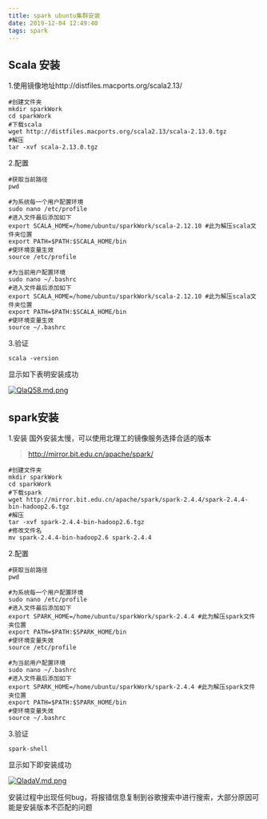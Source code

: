 ```yaml
---
title: spark ubuntu集群安装
date: 2019-12-04 12:49:40
tags: spark
---
```


## Scala 安装 ##
1.使用镜像地址http://distfiles.macports.org/scala2.13/
```
#创建文件夹
mkdir sparkWork
cd sparkWork
#下载scala
wget http://distfiles.macports.org/scala2.13/scala-2.13.0.tgz
#解压
tar -xvf scala-2.13.0.tgz
```
<!-- more -->
2.配置
```
#获取当前路径
pwd

#为系统每一个用户配置环境
sudo nano /etc/profile
#进入文件最后添加如下
export SCALA_HOME=/home/ubuntu/sparkWork/scala-2.12.10 #此为解压scala文件夹位置
export PATH=$PATH:$SCALA_HOME/bin
#使环境变量生效
source /etc/profile

#为当前用户配置环境
sudo nano ~/.bashrc
#进入文件最后添加如下
export SCALA_HOME=/home/ubuntu/sparkWork/scala-2.12.10 #此为解压scala文件夹位置
export PATH=$PATH:$SCALA_HOME/bin
#使环境变量生效
source ~/.bashrc
```
3.验证
```
scala -version
```
显示如下表明安装成功

[![QlaQ58.md.png](https://s2.ax1x.com/2019/12/04/QlaQ58.md.png)](https://imgse.com/i/QlaQ58)

## spark安装 ##

1.安装
国外安装太慢，可以使用北理工的镜像服务选择合适的版本
>http://mirror.bit.edu.cn/apache/spark/
```
#创建文件夹
mkdir sparkWork
cd sparkWork
#下载spark
wget http://mirror.bit.edu.cn/apache/spark/spark-2.4.4/spark-2.4.4-bin-hadoop2.6.tgz
#解压 
tar -xvf spark-2.4.4-bin-hadoop2.6.tgz
#修改文件名
mv spark-2.4.4-bin-hadoop2.6 spark-2.4.4
```
2.配置
```
#获取当前路径
pwd

#为系统每一个用户配置环境
sudo nano /etc/profile
#进入文件最后添加如下
export SPARK_HOME=/home/ubuntu/sparkWork/spark-2.4.4 #此为解压spark文件夹位置
export PATH=$PATH:$SPARK_HOME/bin
#使环境变量失效
source /etc/profile

#为当前用户配置环境
sudo nano ~/.bashrc
#进入文件最后添加如下
export SPARK_HOME=/home/ubuntu/sparkWork/spark-2.4.4 #此为解压spark文件夹位置
export PATH=$PATH:$SPARK_HOME/bin
#使环境变量失效
source ~/.bashrc
```
3.验证

```
spark-shell
```
显示如下即安装成功

[![QladaV.md.png](https://s2.ax1x.com/2019/12/04/QladaV.md.png)](https://imgse.com/i/QladaV)

安装过程中出现任何bug，将报错信息复制到谷歌搜索中进行搜索，大部分原因可能是安装版本不匹配的问题